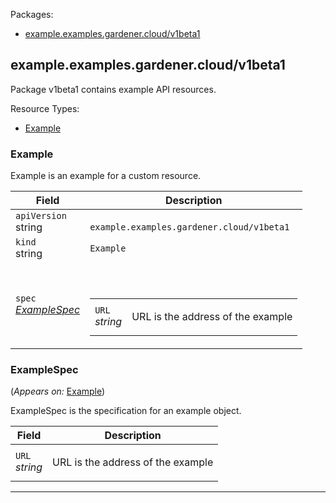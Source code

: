 <p>Packages:</p>
<ul>
<li>
<a href="#example.examples.gardener.cloud%2fv1beta1">example.examples.gardener.cloud/v1beta1</a>
</li>
</ul>
<h2 id="example.examples.gardener.cloud/v1beta1">example.examples.gardener.cloud/v1beta1</h2>
<p>
<p>Package v1beta1 contains example API resources.</p>
</p>
Resource Types:
<ul><li>
<a href="#example.examples.gardener.cloud/v1beta1.Example">Example</a>
</li></ul>
<h3 id="example.examples.gardener.cloud/v1beta1.Example">Example
</h3>
<p>
<p>Example is an example for a custom resource.</p>
</p>
<table>
<thead>
<tr>
<th>Field</th>
<th>Description</th>
</tr>
</thead>
<tbody>
<tr>
<td>
<code>apiVersion</code></br>
string</td>
<td>
<code>
example.examples.gardener.cloud/v1beta1
</code>
</td>
</tr>
<tr>
<td>
<code>kind</code></br>
string
</td>
<td><code>Example</code></td>
</tr>
<tr>
<td>
<code>spec</code></br>
<em>
<a href="#example.examples.gardener.cloud/v1beta1.ExampleSpec">
ExampleSpec
</a>
</em>
</td>
<td>
<br/>
<br/>
<table>
<tr>
<td>
<code>URL</code></br>
<em>
string
</em>
</td>
<td>
<p>URL is the address of the example</p>
</td>
</tr>
</table>
</td>
</tr>
</tbody>
</table>
<h3 id="example.examples.gardener.cloud/v1beta1.ExampleSpec">ExampleSpec
</h3>
<p>
(<em>Appears on:</em>
<a href="#example.examples.gardener.cloud/v1beta1.Example">Example</a>)
</p>
<p>
<p>ExampleSpec is  the specification for an example object.</p>
</p>
<table>
<thead>
<tr>
<th>Field</th>
<th>Description</th>
</tr>
</thead>
<tbody>
<tr>
<td>
<code>URL</code></br>
<em>
string
</em>
</td>
<td>
<p>URL is the address of the example</p>
</td>
</tr>
</tbody>
</table>
<hr/>
